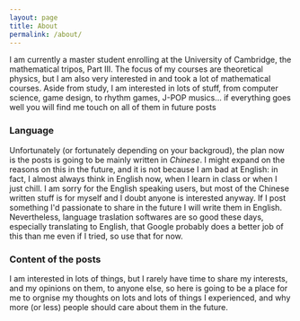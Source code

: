 ```yaml
---
layout: page
title: About
permalink: /about/
---
```


I am currently a master student enrolling at the University of Cambridge, the mathematical tripos, Part III. The focus of my courses are theoretical physics, but I am also very interested in and took a lot of mathematical courses. Aside from study, I am interested in lots of stuff, from computer science, game design, to rhythm games, J-POP musics... if everything goes well you will find me touch on all of them in future posts

### Language
Unfortunately (or fortunately depending on your backgroud), the plan now is the posts is going to be mainly written in _Chinese_. I might expand on the reasons on this in the future, and it is not because I am bad at English: in fact, I almost always think in English now, when I learn in class or when I just chill. I am sorry for the English speaking users, but most of the Chinese written stuff is for myself and I doubt anyone is interested anyway. If I post something I'd passionate to share in the future I will write them in English. Nevertheless, language traslation softwares are so good these days, especially translating to English, that Google probably does a better job of this than me even if I tried, so use that for now.


### Content of the posts

I am interested in lots of things, but I rarely have time to share my interests, and my opinions on them, to anyone else, so here is going to be a place for me to orgnise my thoughts on lots and lots of things I experienced, and why more (or less) people should care about them in the future.


